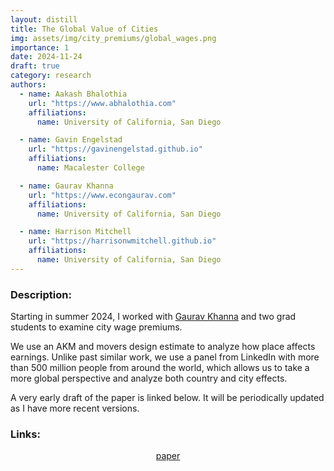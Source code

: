 ```yaml
---
layout: distill
title: The Global Value of Cities
img: assets/img/city_premiums/global_wages.png
importance: 1
date: 2024-11-24
draft: true
category: research
authors:
  - name: Aakash Bhalothia
    url: "https://www.abhalothia.com"
    affiliations:
      name: University of California, San Diego

  - name: Gavin Engelstad
    url: "https://gavinengelstad.github.io"
    affiliations:
      name: Macalester College

  - name: Gaurav Khanna
    url: "https://www.econgaurav.com"
    affiliations:
      name: University of California, San Diego

  - name: Harrison Mitchell
    url: "https://harrisonwmitchell.github.io"
    affiliations:
      name: University of California, San Diego
---
```


### Description:

Starting in summer 2024, I worked with [Gaurav Khanna](https://www.econgaurav.com) and two grad students to examine city wage premiums.

We use an AKM and movers design estimate to analyze how place affects earnings. Unlike past similar work, we use a panel from LinkedIn with more than 500 million people from around the world, which allows us to take a more global perspective and analyze both country and city effects.

A very early draft of the paper is linked below. It will be periodically updated as I have more recent versions.


### Links:

<style>
    .links {
        display: flex;
        justify-content: center;
        align-items: center;
    }
</style>

<div class="links">
    <a href="https://gavinengelstad.github.io/assets/pdf/city_premiums/paper.pdf" class="btn btn-sm z-depth-0" role="button" target="_blank" rel="noopener noreferrer">paper</a>
</div>
